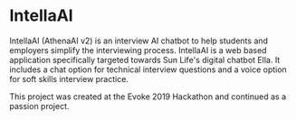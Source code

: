 # IntellaAI
IntellaAI (AthenaAI v2) is an interview AI chatbot to help students and employers simplify the interviewing process. IntellaAI is a web based application specifically targeted towards Sun Life's digital chatbot Ella. It includes a chat option for technical interview questions and a voice option for soft skills interview practice. 

This project was created at the Evoke 2019 Hackathon and continued as a passion project. 
